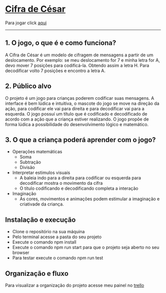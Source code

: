 # [Cifra de César](https://coderanac.github.io/SAP004-cipher/src)

Para jogar click [aqui](https://coderanac.github.io/SAP004-cipher/src)

***

## 1. O jogo, o que é e como funciona?

A Cifra de César é um modelo de cifragem de mensagens a partir de um deslocamento. Por exemplo: se meu deslocamento for 7 e minha letra for A, devo mover 7 posições para codificá-la. Obtendo assim a letra H. Para decodificar volto 7 posições e encontro a letra A.

## 2. Público alvo

O projeto é um jogo para crianças poderem codificar suas mensagens. A interface é bem lúdica e intuitiva, o mascote do jogo se move na direção da ação, para codificar ele vai para direita e para decodificar vai para a esquerda. O jogo possuí um título que é codificado e decodificado de acordo com a ação que a criança estiver realizando. O jogo propõe de forma lúdica a possibilidade do desenvolvimento lógico e matemático.

## 3. O que a criança poderá aprender com o jogo?
- Operações matemáticas
  - Soma
  - Subtração
  - Divisão
- Interpretar estimulos visuais
  - A baleia indo para a direita para codificar ou esquerda para decodificar mostra o movimento da cifra
  - O título codificando e decodificando completa a interação
- Imaginação
  - As cores, movimentos e animações podem estimular a imaginação e criativade da criança.
  
  
## Instalação e execução
- Clone o repositório na sua máquina
- Pelo terminal acesse a pasta do seu projeto
- Execute o comando npm install
- Execute o comando npm run start para que o projeto seja aberto no seu browser
- Para testar execute o comando npm run test

## Organização e fluxo
Para visualizar a organização do projeto acesse meu painel no [trello](https://trello.com/b/AtVyOIfD/cifra-de-c%C3%A9sar)
